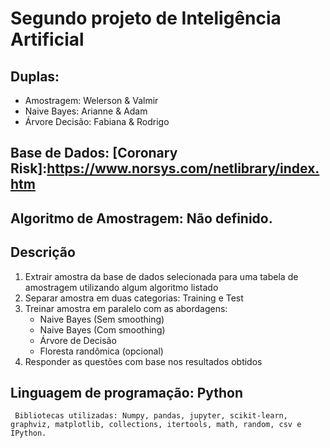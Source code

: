 ﻿# Segundo projeto de Inteligência Artificial
Duplas:
------
  - Amostragem: Welerson & Valmir
  - Naive Bayes: Arianne & Adam
  - Árvore Decisão: Fabiana & Rodrigo

## Base de Dados: [Coronary Risk]:https://www.norsys.com/netlibrary/index.htm

## Algoritmo de Amostragem: Não definido.

Descrição
------
  1. Extrair amostra da base de dados selecionada para uma tabela de amostragem utilizando algum algoritmo listado
  1. Separar amostra em duas categorias: Training e Test
  1. Treinar amostra em paralelo com as abordagens:
      - Naive Bayes (Sem smoothing)
      - Naive Bayes (Com smoothing)
      - Árvore de Decisão
      - Floresta randômica (opcional)
  1. Responder as questões com base nos resultados obtidos

## Linguagem de programação: Python
     Bibliotecas utilizadas: Numpy, pandas, jupyter, scikit-learn, graphviz, matplotlib, collections, itertools, math, random, csv e IPython.
     
